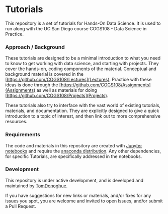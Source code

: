 # Tutorials

This repository is a set of tutorials for Hands-On Data Science. It is used to run along with the UC San Diego course COGS108 - Data Science in Practice. 

### Approach / Background

These tutorials are designed to be a minimal introduction to what you need to know to get working with data science, and starting with projects. They cover the hands-on, coding components of the material. Conceptual and background material is covered in the [https://github.com/COGS108/Lectures](Lectures). Practice with these ideas is done through the [https://github.com/COGS108/Assignments](Assignments) as well as materials for doing [https://github.com/COGS108/Projects](Projects).

These tutorials also try to interface with the vast world of existing tutorials, materials, and documentation. They are explicitly designed to give a quick introduction to a topic of interest, and then link out to more comprehensive resources.

### Requirements

The code and materials in this repository are created with [Jupyter notebooks](http://jupyter.org) and require the [anaconda distribution](https://www.anaconda.com/download/). Any other dependencies, for specific Tutorials, are specifically addressed in the notebooks. 

### Development

This repository is under active development, and is developed and maintained by [TomDonoghue](https://github.com/TomDonoghue/).

If you have suggestions for new links or materials, and/or fixes for any issues you spot, you are welcome and invited to open Issues, and/or submit a Pull Request. 
